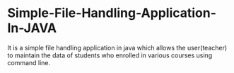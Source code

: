 # Simple-File-Handling-Application-In-JAVA
It is a simple file handling application in java which allows the user(teacher) to maintain the data of students who enrolled in various courses using command line.
